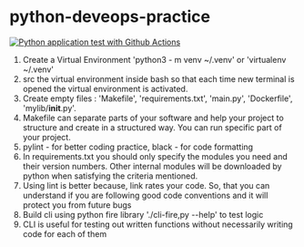 # python-deveops-practice

[![Python application test with Github Actions](https://github.com/abdullahmoosa/python-deveops-practice/actions/workflows/deveops.yml/badge.svg)](https://github.com/abdullahmoosa/python-deveops-practice/actions/workflows/deveops.yml)


1. Create a Virtual Environment 'python3 - m venv ~/.venv' or 'virtualenv ~/.venv'
2. src the virtual environment inside bash so that each time new terminal is opened the virtual environment is activated.
3. Create empty files : 'Makefile', 'requirements.txt', 'main.py', 'Dockerfile', 'mylib/__init__.py'.
4. Makefile can separate parts of your software and help your project to structure and create in a structured way. You can run specific part of your project. 
5. pylint - for better coding practice,
black - for code formatting
6. In requirements.txt you should only specify the modules you need and their version numbers. Other internal modules will be downloaded by python when satisfying the criteria mentioned.
7. Using lint is better because, link rates your code. So, that you can understand if you are following good code conventions and it will protect you from future bugs
8. Build cli using python fire library './cli-fire,py --help' to test logic
9. CLI is useful for testing out written functions without necessarily writing code for each of them
